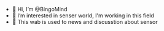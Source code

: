- 👋 Hi, I’m @BingoMind
- 👀 I’m interested in senser world, I'm working in this field
- 🌱 This wab is used to news and discusstion about sensor


<!---
BingoMind/BingoMind is a ✨ special ✨ repository because its `README.md` (this file) appears on your GitHub profile.
You can click the Preview link to take a look at your changes.
--->
